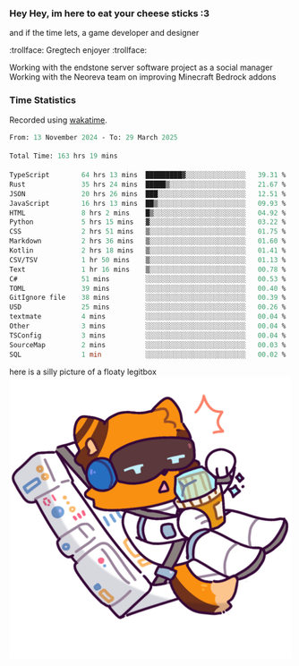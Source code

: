 ### Hey Hey, im here to eat your cheese sticks :3
and if the time lets, a game developer and designer

:trollface: Gregtech enjoyer :trollface:

Working with the endstone server software project as a social manager<br>
Working with the Neoreva team on improving Minecraft Bedrock addons

### Time Statistics
Recorded using [wakatime](https://wakatime.com).

<!--START_SECTION:waka-->

```ocaml
From: 13 November 2024 - To: 29 March 2025

Total Time: 163 hrs 19 mins

TypeScript        64 hrs 13 mins  █████████▓░░░░░░░░░░░░░░░   39.31 %
Rust              35 hrs 24 mins  █████▒░░░░░░░░░░░░░░░░░░░   21.67 %
JSON              20 hrs 26 mins  ███░░░░░░░░░░░░░░░░░░░░░░   12.51 %
JavaScript        16 hrs 13 mins  ██▒░░░░░░░░░░░░░░░░░░░░░░   09.93 %
HTML              8 hrs 2 mins    █▒░░░░░░░░░░░░░░░░░░░░░░░   04.92 %
Python            5 hrs 15 mins   ▓░░░░░░░░░░░░░░░░░░░░░░░░   03.22 %
CSS               2 hrs 51 mins   ▒░░░░░░░░░░░░░░░░░░░░░░░░   01.75 %
Markdown          2 hrs 36 mins   ▒░░░░░░░░░░░░░░░░░░░░░░░░   01.60 %
Kotlin            2 hrs 18 mins   ▒░░░░░░░░░░░░░░░░░░░░░░░░   01.41 %
CSV/TSV           1 hr 50 mins    ▒░░░░░░░░░░░░░░░░░░░░░░░░   01.13 %
Text              1 hr 16 mins    ▒░░░░░░░░░░░░░░░░░░░░░░░░   00.78 %
C#                51 mins         ░░░░░░░░░░░░░░░░░░░░░░░░░   00.53 %
TOML              39 mins         ░░░░░░░░░░░░░░░░░░░░░░░░░   00.40 %
GitIgnore file    38 mins         ░░░░░░░░░░░░░░░░░░░░░░░░░   00.39 %
USD               25 mins         ░░░░░░░░░░░░░░░░░░░░░░░░░   00.26 %
textmate          4 mins          ░░░░░░░░░░░░░░░░░░░░░░░░░   00.04 %
Other             3 mins          ░░░░░░░░░░░░░░░░░░░░░░░░░   00.04 %
TSConfig          3 mins          ░░░░░░░░░░░░░░░░░░░░░░░░░   00.04 %
SourceMap         2 mins          ░░░░░░░░░░░░░░░░░░░░░░░░░   00.03 %
SQL               1 min           ░░░░░░░░░░░░░░░░░░░░░░░░░   00.02 %
```

<!--END_SECTION:waka-->

here is a silly picture of a floaty legitbox
![Silly legitbox](goobernoback_lower.png)
